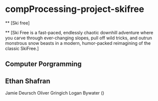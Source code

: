 # compProcessing-project-skifree

** [Ski free]

** [Ski Free is a fast-paced, endlessly chaotic downhill adventure where you carve through ever-changing slopes, pull off wild tricks, and outrun monstrous snow beasts in a modern, humor-packed reimagining of the classic SkiFree.]


## Computer Porgramming



## Ethan Shafran
Jamie Deursch
Oliver Gringich
Logan Bywater ()
